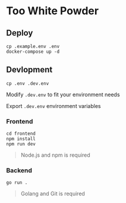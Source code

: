 # Too White Powder

## Deploy

```
cp .example.env .env
docker-compose up -d
```

## Devlopment

```
cp .env .dev.env
```

Modify `.dev.env` to fit your environment needs

Export `.dev.env` environment variables

### Frontend

```
cd frontend
npm install
npm run dev
```

> Node.js and npm is required

### Backend

```
go run .
```

> Golang and Git is required
